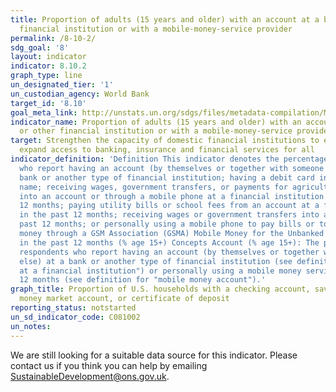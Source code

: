 ```yaml
---
title: Proportion of adults (15 years and older) with an account at a bank or other
  financial institution or with a mobile-money-service provider
permalink: /8-10-2/
sdg_goal: '8'
layout: indicator
indicator: 8.10.2
graph_type: line
un_designated_tier: '1'
un_custodian_agency: World Bank
target_id: '8.10'
goal_meta_link: http://unstats.un.org/sdgs/files/metadata-compilation/Metadata-Goal-8.pdf
indicator_name: Proportion of adults (15 years and older) with an account at a bank
  or other financial institution or with a mobile-money-service provider
target: Strengthen the capacity of domestic financial institutions to encourage and
  expand access to banking, insurance and financial services for all
indicator_definition: 'Definition This indicator denotes the percentage of respondents
  who report having an account (by themselves or together with someone else) at a
  bank or another type of financial institution; having a debit card in their own
  name; receiving wages, government transfers, or payments for agricultural products
  into an account or through a mobile phone at a financial institution in the past
  12 months; paying utility bills or school fees from an account at a financial institution
  in the past 12 months; receiving wages or government transfers into a card in the
  past 12 months; or personally using a mobile phone to pay bills or to send or receive
  money through a GSM Association (GSMA) Mobile Money for the Unbanked (MMU) service
  in the past 12 months (% age 15+) Concepts Account (% age 15+): The percentage of
  respondents who report having an account (by themselves or together with someone
  else) at a bank or another type of financial institution (see definition for "account
  at a financial institution") or personally using a mobile money service in the past
  12 months (see definition for "mobile money account").'
graph_title: Proportion of U.S. households with a checking account, savings account,
  money market account, or certificate of deposit
reporting_status: notstarted
un_sd_indicator_code: C081002
un_notes:
---
```


We are still looking for a suitable data source for this indicator. Please contact us if you think you can help by emailing <a href="mailto:SustainableDevelopment@ons.gov.uk">SustainableDevelopment@ons.gov.uk</a>.


